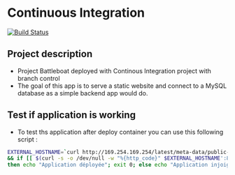 #  Continuous Integration

[![Build Status](http://ec2-54-227-106-160.compute-1.amazonaws.com/buildStatus/icon?job=Battleboats-ContinuousIntegration-master)](http://ec2-54-227-106-160.compute-1.amazonaws.com/job/Battleboats-ContinuousIntegration-master/)

## Project description

- Project Battleboat deployed with Continous Integration project with branch control
- The goal of this app is to serve a static website and connect to a MySQL database as a simple backend app would do.

## Test if application is working

- To test ths application after deploy container you can use this following script :

```sh
EXTERNAL_HOSTNAME=`curl http://169.254.169.254/latest/meta-data/public-hostname`\
&& if [[ $(curl -s -o /dev/null -w "%{http_code}" $EXTERNAL_HOSTNAME':8181/health') == 200 ]];\
then echo "Application déployée"; exit 0; else echo "Application injoignable"; exit 1; fi
```
